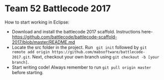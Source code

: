 # Team 52 Battlecode 2017

How to start working in Eclipse:

 * Download and install the battlecode 2017 scaffold. Instructions here- https://github.com/battlecode/battlecode-scaffold-2017/blob/master/README.md
 * Locate the src folder in the project. Run ```
git init``` followed by ```git remote add origin https://github.com/mabsoftware/battlecode-2017.git```. Next, checkout your own branch using ```git checkout -b [your branch]```.
 * Start writing code! Always remember to run ```git pull origin master``` before starting.
